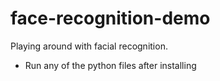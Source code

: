 # face-recognition-demo
Playing around with facial recognition.

* Run any of the python files after installing
